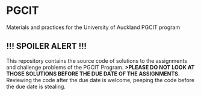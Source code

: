 # PGCIT
Materials and practices for the University of Auckland PGCIT program

## !!! SPOILER ALERT !!!
This repository contains the source code of solutions to the assignments and challenge problems of the PGCIT Program. **>PLEASE DO NOT LOOK AT THOSE SOLUTIONS BEFORE THE DUE DATE OF THE ASSIGNMENTS.** Reviewing the code after the due date is welcome, peeping the code before the due date is stealing. 
